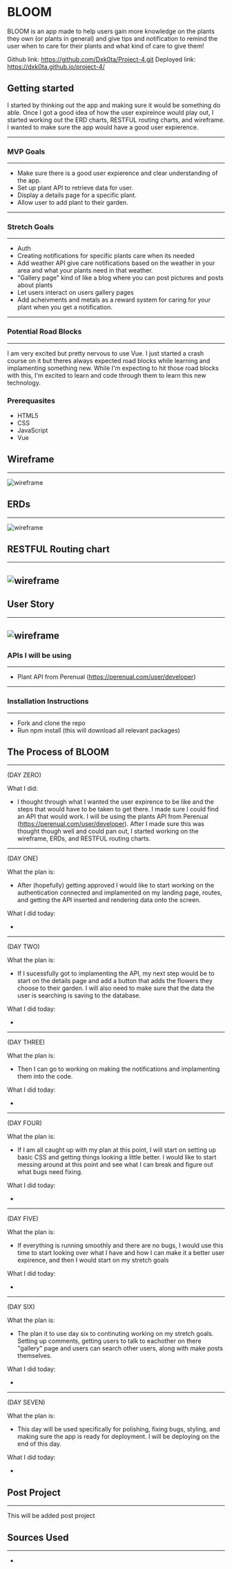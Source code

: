 # BLOOM
BLOOM is an app made to help users gain more knowledge on the plants they own (or plants in general) and give tips and notification to remind the user when to care for their plants and what kind of care to give them!

Github link: https://github.com/Dxk0ta/Project-4.git
Deployed link: https://dxk0ta.github.io/project-4/

## Getting started
I started by thinking out the app and making sure it would be something do able. Once I got a good idea of how the user expireince would play out, I started working out the ERD charts, RESTFUL routing charts, and wireframe. I wanted to make sure the app would have a good user expierence.

---

### MVP Goals
---
* Make sure there is a good user expierence and clear understanding of the app.
* Set up plant API to retrieve data for user.
* Display a details page for a specific plant.
* Allow user to add plant to their garden.

---

### Stretch Goals
---
* Auth
* Creating notifications for specific plants care when its needed
* Add weather API give care notifications based on the weather in your area and what your plants need in that weather.
* "Gallery page" kind of like a blog where you can post pictures and posts about plants
* Let users interact on users gallery pages
* Add acheivments and metals as a reward system for caring for your plant when you get a notification.

---

### Potential Road Blocks
---
I am very excited but pretty nervous to use Vue. I just started a crash course on it but theres always expected road blocks while learning and implamenting something new. While I'm expecting to hit those road blocks with this, I'm excited to learn and code through them to learn this new technology.

### Prerequasites
* HTML5
* CSS
* JavaScript
* Vue

## Wireframe
---

![wireframe](./assets/wireframe.png)

## ERDs
---

![wireframe](./assets/erds.png)

## RESTFUL Routing chart
---

![wireframe](./assets/restful.png)
---

## User Story
---

![wireframe](./assets/userstory.png)
---

### APIs I will be using
---
* Plant API from Perenual (https://perenual.com/user/developer)
---

### Installation Instructions
---
* Fork and clone the repo
* Run npm install (this will download all relevant packages)

## The Process of BLOOM
---
(DAY ZERO)

What I did:

* I thought through what I wanted the user expirence to be like and the steps that would have to be taken to get there. I made sure I could find an API that would work. I will be using the plants API from Perenual (https://perenual.com/user/developer). After I made sure this was thought though well and could pan out, I started working on the wireframe, ERDs, and RESTFUL routing charts.

---
(DAY ONE)

What the plan is:

* After (hopefully) getting approved I would like to start working on the authentication connected and implamented on my landing page, routes, and getting the API inserted and rendering data onto the screen.

What I did today:

* 

---
(DAY TWO)

What the plan is:

* If I sucessfully got to implamenting the API, my next step would be to start on the details page and add a button that adds the flowers they choose to their garden. I will also need to make sure that the data the user is searching is saving to the database.

What I did today:

* 

---
(DAY THREE)

What the plan is:

* Then I can go to working on making the notifications and implamenting them into the code.

What I did today:

* 

---
(DAY FOUR)

What the plan is:

* If I am all caught up with my plan at this point, I will start on setting up basic CSS and getting things looking a little better. I would like to start messing around at this point and see what I can break and figure out what bugs need fixing.

What I did today:

* 

---
(DAY FIVE)

What the plan is:

* If everything is running smoothly and there are no bugs, I would use this time to start looking over what I have and how I can make it a better user expirence, and then I would start on my stretch goals

What I did today:

* 

---
(DAY SIX)

What the plan is:

* The plan it to use day six to continuting working on my stretch goals. Setting up comments, getting users to talk to eachother on there "gallery" page and users can search other users, along with make posts themselves.

What I did today:

* 

--- 
(DAY SEVEN)

What the plan is:

* This day will be used specifically for polishing, fixing bugs, styling, and making sure the app is ready for deployment. I will be deploying on the end of this day.

What I did today:

* 

## Post Project
---
This will be added post project

## Sources Used
---
* 


